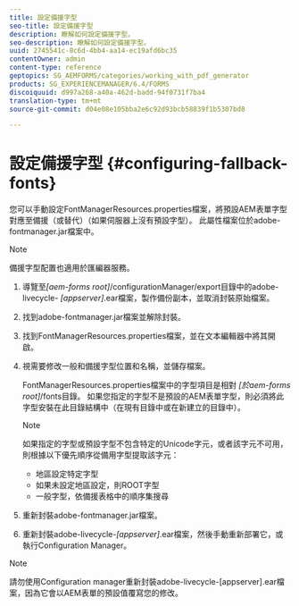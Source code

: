 ```yaml
---
title: 設定備援字型
seo-title: 設定備援字型
description: 瞭解如何設定備援字型。
seo-description: 瞭解如何設定備援字型。
uuid: 2745541c-8c6d-4bb4-aa14-ec19afd6bc35
contentOwner: admin
content-type: reference
geptopics: SG_AEMFORMS/categories/working_with_pdf_generator
products: SG_EXPERIENCEMANAGER/6.4/FORMS
discoiquuid: d997a268-a40a-462d-badd-94f0731f7ba4
translation-type: tm+mt
source-git-commit: d04e08e105bba2e6c92d93bcb58839f1b5307bd8

---
```



# 設定備援字型 {#configuring-fallback-fonts}

您可以手動設定FontManagerResources.properties檔案，將預設AEM表單字型對應至備援（或替代）（如果伺服器上沒有預設字型）。 此屬性檔案位於adobe-fontmanager.jar檔案中。

>[!NOTE]
>
>備援字型配置也適用於匯編器服務。

1. 導覽至&#x200B;*[aem-forms root]*/configurationManager/export目錄中的adobe-livecycle- *[appserver]*.ear檔案，製作備份副本，並取消封裝原始檔案。
1. 找到adobe-fontmanager.jar檔案並解除封裝。
1. 找到FontManagerResources.properties檔案，並在文本編輯器中將其開啟。
1. 視需要修改一般和備援字型位置和名稱，並儲存檔案。

   FontManagerResources.properties檔案中的字型項目是相對 *[於aem-forms root]*/fonts目錄。 如果您指定的字型不是預設的AEM表單字型，則必須將此字型安裝在此目錄結構中（在現有目錄中或在新建立的目錄中）。

   >[!NOTE]
   >
   >如果指定的字型或預設字型不包含特定的Unicode字元，或者該字元不可用，則根據以下優先順序從備用字型提取該字元：

   * 地區設定特定字型
   * 如果未設定地區設定，則ROOT字型
   * 一般字型，依備援表格中的順序集搜尋

1. 重新封裝adobe-fontmanager.jar檔案。
1. 重新封裝adobe-livecycle-*[appserver]*.ear檔案，然後手動重新部署它，或執行Configuration Manager。

>[!NOTE]
>
>請勿使用Configuration manager重新封裝adobe-livecycle-[appserver].ear檔案，因為它會以AEM表單的預設值覆寫您的修改。

